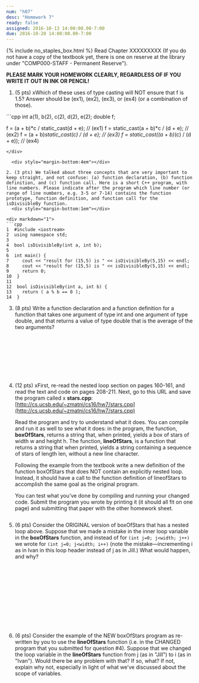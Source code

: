 ```yaml
---
num: "h07"
desc: "Homework 7"
ready: false
assigned: 2016-10-13 14:00:00.00-7:00
due: 2016-10-20 14:00:00.00-7:00
---
```

{% include no_staples_box.html %}
Read Chapter XXXXXXXXX (If you do not have a copy of the textbook yet, there is one on reserve at the library under "COMP000-STAFF - Permanent Reserve").

<b>PLEASE MARK YOUR HOMEWORK CLEARLY, REGARDLESS OF IF YOU WRITE IT OUT IN INK OR PENCIL!</b>

1. (5 pts) xWhich of these uses of type casting will NOT ensure that f is 1.5? Answer should be (ex1), (ex2), (ex3), or (ex4) (or a combination of those).

<div markdown="1">
```cpp
int a(1), b(2), c(2), d(2), e(2);
double f;

f = (a + b)*c / static_cast<double>(d + e);	// (ex1)
f = static_cast<double>(a + b)*c / (d + e);	// (ex2)
f = (a + b)*static_cast<double>(c) / (d + e);	// (ex3)
f = static_cast<double>((a + b)*(c) / (d + e));	// (ex4)
```
</div>
  
  <div style="margin-bottom:4em"></div>

2. (3 pts) We talked about three concepts that are very important to keep straight, and not confuse: (a) function declaration, (b) function definition, and (c) function call. Here is a short C++ program, with line numbers. Please indicate after the program which line number (or range of line numbers, e.g. 3-5 or 7-14) contains the function prototype, function definition, and function call for the isDivisibleBy function.
  <div style="margin-bottom:1em"></div>
  
<div markdown="1">
```cpp
1  #include <iostream>
2  using namespace std;
3
4  bool isDivisibleBy(int a, int b);
5
6  int main() {
7     cout << "result for (15,5) is " << isDivisibleBy(5,15) << endl;
8     cout << "result for (15,5) is " << isDivisibleBy(5,15) << endl;
9     return 0;
10  }
11
12  bool isDivisibleBy(int a, int b) {
13    return ( a % b == 0 );
14  }
```
</div>
  
  <div class="pagebreak"></div>

3. (8 pts) Write a function declaration and a function definition for a function that takes one argument of type int and one argument of type double, and that returns a value of type double that is the average of the two arguments?
  <div style="margin-bottom:10em"></div>

4. (12 pts) xFirst, re-read the nested loop section on pages 160-161, and read the text and code on pages 208-211. Next, go to this URL and save the program called x <b>stars.cpp</b>: [http://cs.ucsb.edu/~zmatni/cs16/hw7/stars.cpp](http://cs.ucsb.edu/~zmatni/cs16/hw7/stars.cpp)
    <div style="margin-bottom:1em"></div>
    Read the program and try to understand what it does. You can compile and run it as well to see what it does: in the program, the function, <b>boxOfStars</b>, returns a string that, when printed, yields a box of stars of width w and height h. The function, <b>lineOfStars</b>, is a function that returns a string that when printed, yields a string containing a sequence of stars of length len, without a new line character.
    <div style="margin-bottom:1em"></div>
    Following the example from the textbook write a new definition of the function boxOfStars that does NOT contain an explicitly nested loop. Instead, it should have a call to the function definition of lineofStars to accomplish the same goal as the original program.
    <div style="margin-bottom:1em"></div>
    You can test what you’ve done by compiling and running your changed code. Submit the program you wrote by printing it (it should all fit on one page) and submitting that paper with the other homework sheet.
  <div style="margin-bottom:2em"></div>
  
5. (6 pts) Consider the ORIGINAL version of boxOfStars that has a nested loop above. Suppose that we made a mistake in the inner loop variable in the <b>boxOfStars</b> function, and instead of for `(int j=0; j<width; j++)` we wrote for `(int j=0; j<width; i++)` (note the mistake—incrementing i as in Ivan in this loop header instead of j as in Jill.) What would happen, and why?
  <div style="margin-bottom:14em"></div>

6. (6 pts) Consider the example of the NEW boxOfStars program as re-written by you to use the <b>lineOfStars</b> function (i.e. in the CHANGED program that you submitted for question #4). Suppose that we changed the loop variable in the <b>lineOfStars</b> function from j (as in "Jill") to i (as in "Ivan"). Would there be any problem with that? If so, what? If not, explain why not, especially in light of what we’ve discussed about the scope of variables.
